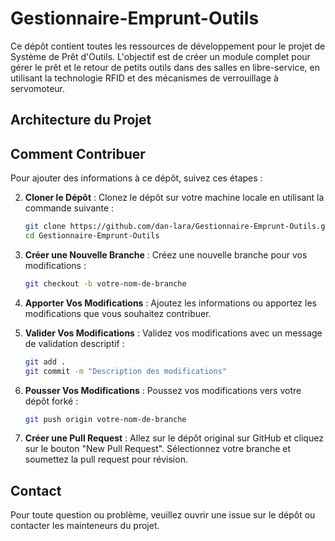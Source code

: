 # Gestionnaire-Emprunt-Outils

Ce dépôt contient toutes les ressources de développement pour le projet de Système de Prêt d'Outils. L'objectif est de créer un module complet pour gérer le prêt et le retour de petits outils dans des salles en libre-service, en utilisant la technologie RFID et des mécanismes de verrouillage à servomoteur.

## Architecture du Projet





## Comment Contribuer

Pour ajouter des informations à ce dépôt, suivez ces étapes :

<!-- 1. **Forker le Dépôt** : Cliquez sur le bouton "Fork" en haut à droite de ce dépôt pour créer une copie du dépôt sur votre compte GitHub. -->

<!-- 2. **Cloner le Dépôt Forké** : Clonez le dépôt forké sur votre machine locale en utilisant la commande suivante : -->
2. **Cloner le Dépôt** : Clonez le dépôt sur votre machine locale en utilisant la commande suivante :
    ```sh
    git clone https://github.com/dan-lara/Gestionnaire-Emprunt-Outils.git
    cd Gestionnaire-Emprunt-Outils
    ```

3. **Créer une Nouvelle Branche** : Créez une nouvelle branche pour vos modifications :
    ```sh
    git checkout -b votre-nom-de-branche
    ```

4. **Apporter Vos Modifications** : Ajoutez les informations ou apportez les modifications que vous souhaitez contribuer.

5. **Valider Vos Modifications** : Validez vos modifications avec un message de validation descriptif :
    ```sh
    git add .
    git commit -m "Description des modifications"
    ```

6. **Pousser Vos Modifications** : Poussez vos modifications vers votre dépôt forké :
    ```sh
    git push origin votre-nom-de-branche
    ```

7. **Créer une Pull Request** : Allez sur le dépôt original sur GitHub et cliquez sur le bouton "New Pull Request". Sélectionnez votre branche et soumettez la pull request pour révision.

## Contact

Pour toute question ou problème, veuillez ouvrir une issue sur le dépôt ou contacter les mainteneurs du projet.